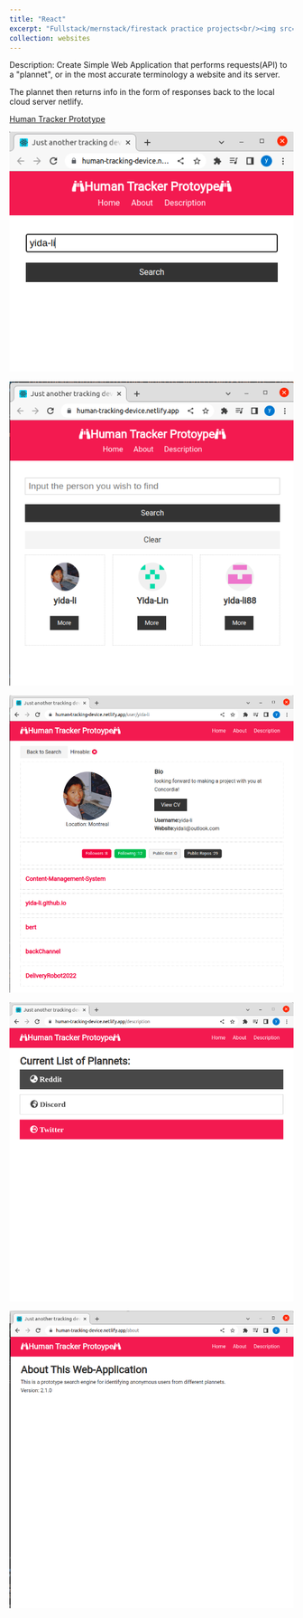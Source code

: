 ```yaml
---
title: "React"
excerpt: "Fullstack/mernstack/firestack practice projects<br/><img src='/images/react.png'>"
collection: websites
---
```


Description: Create Simple Web Application that performs requests(API) to a "plannet", or in the most accurate terminology a website and its server.

The plannet then returns info in the form of responses back to the local cloud server netlify.

[Human Tracker Prototype](https://human-tracking-device.netlify.app)


![til](/images/track1.png)

![til](/images/track2.png)

![til2](/images/track3.png)

![til3](/images/track4.png)

![til4](/images/track6.png)


